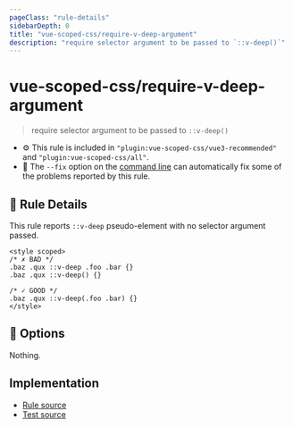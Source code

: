 ```yaml
---
pageClass: "rule-details"
sidebarDepth: 0
title: "vue-scoped-css/require-v-deep-argument"
description: "require selector argument to be passed to `::v-deep()`"
---
```

# vue-scoped-css/require-v-deep-argument

> require selector argument to be passed to `::v-deep()`

- :gear: This rule is included in `"plugin:vue-scoped-css/vue3-recommended"` and `"plugin:vue-scoped-css/all"`.
- :wrench: The `--fix` option on the [command line](https://eslint.org/docs/user-guide/command-line-interface#fixing-problems) can automatically fix some of the problems reported by this rule.

## :book: Rule Details

This rule reports `::v-deep` pseudo-element with no selector argument passed.

<eslint-code-block fix :rules="{'vue-scoped-css/require-v-deep-argument': ['error']}">

```vue
<style scoped>
/* ✗ BAD */
.baz .qux ::v-deep .foo .bar {}
.baz .qux ::v-deep() {}

/* ✓ GOOD */
.baz .qux ::v-deep(.foo .bar) {}
</style>
```

</eslint-code-block>

## :wrench: Options

Nothing.

## Implementation

- [Rule source](https://github.com/future-architect/eslint-plugin-vue-scoped-css/blob/master/lib/rules/require-v-deep-argument.ts)
- [Test source](https://github.com/future-architect/eslint-plugin-vue-scoped-css/blob/master/tests/lib/rules/require-v-deep-argument.js)

